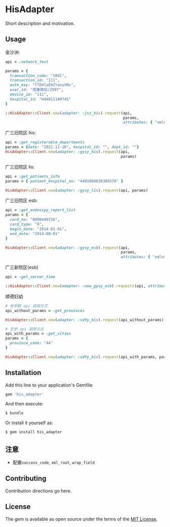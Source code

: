 # HisAdapter
Short description and motivation.

## Usage

金沙洲: 
```ruby
api = :network_test

params = {
  transaction_code: "1001",
  transaction_id: "111",
  auth_key: "tTEHlaEHZYaouVNs",
  user_id: "倍康微信/Z997",
  device_id: "111",
  hospital_id: "H44011100745"
}

::HisAdapter::Client.new(adapter: :jsz_his).request(api, 
                                                    params,
                                                    attributes: { "xmlns" => "http://www.zoesoft.com.cn/" })

```

广三旧院区 his:
```ruby
api = :get_registerable_departments
params = {date: "2021-11-16", hospital_id: "", dept_id: ""}
HisAdapter::Client.new(adapter: :gysy_his).request(api, 
                                                   params)
```

广三旧院区 lis: 
```ruby
api = :get_patients_info
params = { patient_hospital_no: "4401000036309570" }

HisAdapter::Client.new(adapter: :gysy_lis).request(api, params)
```

广三旧院区 esb:
```ruby
api = :get_endoscpy_report_list 
params = {
  card_no: "0000440726",
  card_type: "0",
  begin_date: "2014-01-01",
  end_date: "2014-08-01"
}

HisAdapter::Client.new(adapter: :gysy_esb).request(api, 
                                                   params, 
                                                   attributes: { "xmlns" => "http://ESB.Service/" })
```

广三新院区(esb)
```ruby
api = :get_server_time 

::HisAdapter::Client.new(adapter: :new_gysy_esb).requests(api, attributes: { "xmlns" => "http://ESB.Service/" })
```

顺德妇幼
```ruby
# 有参数 api 调用方式
api_without_params = :get_provinces 

HisAdapter::Client.new(adapter: :sdfy_his).request(api_without_params)

# 无参 api 调用方式
api_with_params = :get_cities
params = { 
  province_code: "44"
}

HisAdapter::Client.new(adapter: :sdfy_his).request(api_with_params, params)
```

## Installation
Add this line to your application's Gemfile:

```ruby
gem 'his_adapter'
```

And then execute:
```bash
$ bundle
```

Or install it yourself as:
```bash
$ gem install his_adapter
```

## 注意
- 配置`success_code`, `xml_root`, `wrap_field`

## Contributing
Contribution directions go here.

## License
The gem is available as open source under the terms of the [MIT License](https://opensource.org/licenses/MIT).